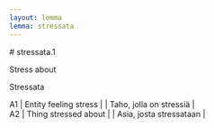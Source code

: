 ```yaml
---
layout: lemma
lemma: stressata
---
```


<div class="sense">
# <span class="sensename">stressata.1</span>

<span class="description">Stress about</span>

<span class="description">Stressata</span>

A1 | Entity feeling stress |   | Taho, jolla on stressiä |  
A2 | Thing stressed about |   | Asia, josta stressataan |  

</div>

